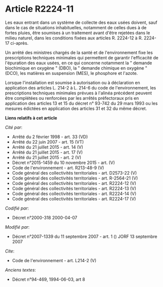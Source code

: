 # Article R2224-11

Les eaux entrant dans un système de collecte des eaux usées doivent, sauf dans le cas de situations inhabituelles, notamment
de celles dues à de fortes pluies, être soumises à un traitement avant d'être rejetées dans le milieu naturel, dans les
conditions fixées aux articles R. 2224-12 à R. 2224-17 ci-après. 

Un arrêté des ministres chargés de la santé et de l'environnement fixe les prescriptions techniques minimales qui permettent
de garantir l'efficacité de l'épuration des eaux usées, en ce qui concerne notamment la " demande biochimique en oxygène
" (DBO), la " demande chimique en oxygène " (DCO), les matières en suspension (MES), le phosphore et l'azote. 

Lorsque l'installation est soumise à autorisation ou à déclaration en application des articles L. 214-2 à L. 214-6 du code de
l'environnement, les prescriptions techniques minimales prévues à l'alinéa précédent peuvent être complétées ou renforcées
par les arrêtés préfectoraux pris en application des articles 13 et 15 du décret n° 93-742 du 29 mars 1993 ou les mesures
édictées en application des articles 31 et 32 du même décret.

**Liens relatifs à cet article**

_Cité par_:

  - Arrêté du 2 février 1998 - art. 33 (VD)
  - Arrêté du 22 juin 2007 - art. 15 (VT)
  - Arrêté du 21 juillet 2015 - art. 14 (V)
  - Arrêté du 21 juillet 2015 - art. 17 (V)
  - Arrêté du 21 juillet 2015 - art. 2 (V)
  - Décret n°2015-1459 du 10 novembre 2015 - art. (V)
  - Code de l'environnement - art. R213-48-9 (V)
  - Code général des collectivités territoriales - art. D2573-22 (V)
  - Code général des collectivités territoriales - art. R-2564-21 (V)
  - Code général des collectivités territoriales - art. R2224-12 (V)
  - Code général des collectivités territoriales - art. R2224-13 (V)
  - Code général des collectivités territoriales - art. R2224-14 (V)
  - Code général des collectivités territoriales - art. R2224-17 (V)

_Codifié par_:

  - Décret n°2000-318 2000-04-07

_Modifié par_:

  - Décret n°2007-1339 du 11 septembre 2007 - art. 1 () JORF 13 septembre 2007

_Cite_:

  - Code de l'environnement - art. L214-2 (V)

_Anciens textes_:

  - Décret n°94-469, 1994-06-03, art 8
